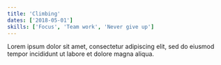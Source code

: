 ```yaml
---
title: 'Climbing'
dates: ['2018-05-01']
skills: ['Focus', 'Team work', 'Never give up']
---
```


Lorem ipsum dolor sit amet, consectetur adipiscing elit, sed do eiusmod tempor incididunt ut labore et dolore magna aliqua.